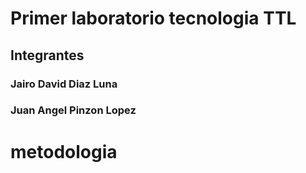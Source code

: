 # Primer laboratorio tecnologia  TTL

## Integrantes

### Jairo David Diaz Luna

### Juan Angel Pinzon Lopez

# metodologia

